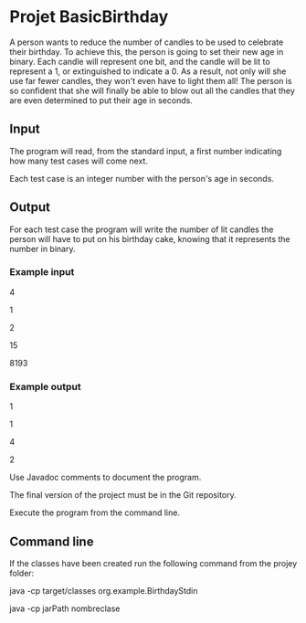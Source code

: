 # Projet BasicBirthday


A person wants to reduce the number of candles to be used to celebrate their birthday.
To achieve this, the person is going to set their new age in binary.
Each candle will represent one bit, and the candle will be lit to represent a 1, or extinguished to indicate a 0.
As a result, not only will she use far fewer candles, they won't even have to light them all!
The person is so confident that she will finally be able to blow out all the candles that they are even determined to put their age in seconds.

## Input
The program will read, from the standard input, a first number indicating how many test cases will come next.

Each test case is an integer number with the person's age in seconds.

## Output
For each test case the program will write the number of lit candles the person will have to put on his birthday cake, knowing that it represents the number in binary.

### Example input
4

1

2

15

8193

### Example output
1

1

4

2

Use Javadoc comments to document the program.

The final version of the project must be in the Git repository.

Execute the program from the command line.

## Command line
If the classes have been created run the following command from the projey folder:

java -cp target/classes org.example.BirthdayStdin

java -cp jarPath  nombreclase